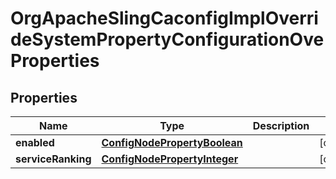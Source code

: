 

# OrgApacheSlingCaconfigImplOverrideSystemPropertyConfigurationOveProperties

## Properties

Name | Type | Description | Notes
------------ | ------------- | ------------- | -------------
**enabled** | [**ConfigNodePropertyBoolean**](ConfigNodePropertyBoolean.md) |  |  [optional]
**serviceRanking** | [**ConfigNodePropertyInteger**](ConfigNodePropertyInteger.md) |  |  [optional]



